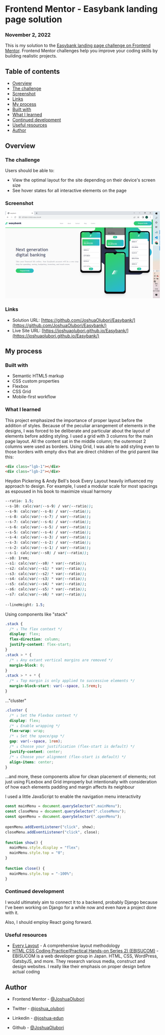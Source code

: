 # Frontend Mentor - Easybank landing page solution

### November 2, 2022

This is my solution to the [Easybank landing page challenge on Frontend
Mentor](https://www.frontendmentor.io/challenges/easybank-landing-page-WaUhkoDN). Frontend Mentor challenges help you
improve your coding skills by building realistic projects.

## Table of contents

- [Overview](#overview)
- [The challenge](#the-challenge)
- [Screenshot](#screenshot)
- [Links](#links)
- [My process](#my-process)
- [Built with](#built-with)
- [What I learned](#what-i-learned)
- [Continued development](#continued-development)
- [Useful resources](#useful-resources)
- [Author](#author)

## Overview

### The challenge

Users should be able to:

- View the optimal layout for the site depending on their device's screen size
- See hover states for all interactive elements on the page

### Screenshot

![](./Screenshot.png)

### Links

- Solution URL: [https://github.com/JoshuaOlubori/Easybank/](https://github.com/JoshuaOlubori/Easybank/)
- Live Site URL: [https://joshuaolubori.github.io/Easybank/](https://joshuaolubori.github.io/Easybank/)

## My process

### Built with

- Semantic HTML5 markup
- CSS custom properties
- Flexbox
- CSS Grid
- Mobile-first workflow

### What I learned

This project emphasized the importance of proper layout before the addition of styles.
Because of the peculiar arrangement of elements in the designs, I was forced to be deliberate and particular about the
layout
of elements before adding styling. I used a grid with 3 columns for the main page layout. All the content sat in the
middle column;
the outermost 2 columns were used as borders. Using Grid, I was able to add styling even to those borders with empty
divs that are direct children of the grid parent like this:

```html
<div class="lgb-1"></div>
<div class="lgb-2"></div>
```

Heydon Pickering & Andy Bell's book Every Layout heavily influenced my approach to design. For example, I used a
modular scale for most spacings as espoused in his book to maximize visual harmony

```css
--ratio: 1.5;
--s-10: calc(var(--s-9) / var(--ratio));
--s-9: calc(var(--s-8) / var(--ratio));
--s-8: calc(var(--s-7) / var(--ratio));
--s-7: calc(var(--s-6) / var(--ratio));
--s-6: calc(var(--s-5) / var(--ratio));
--s-5: calc(var(--s-4) / var(--ratio));
--s-4: calc(var(--s-3) / var(--ratio));
--s-3: calc(var(--s-2) / var(--ratio));
--s-2: calc(var(--s-1) / var(--ratio));
--s-1: calc(var(--s0) / var(--ratio));
--s0: 1rem;
--s1: calc(var(--s0) * var(--ratio));
--s2: calc(var(--s1) * var(--ratio));
--s3: calc(var(--s2) * var(--ratio));
--s4: calc(var(--s3) * var(--ratio));
--s5: calc(var(--s4) * var(--ratio));
--s6: calc(var(--s5) * var(--ratio));
--s7: calc(var(--s6) * var(--ratio));

--lineHeight: 1.5;
```

Using components like "stack"

```css
.stack {
  /* ↓ The flex context */
  display: flex;
  flex-direction: column;
  justify-content: flex-start;
}
.stack > * {
  /* ↓ Any extant vertical margins are removed */
  margin-block: 0;
}
.stack > * + * {
  /* ↓ Top margin is only applied to successive elements */
  margin-block-start: var(--space, 1.5rem;);
}
```

..."cluster"

```css
.cluster {
  /* ↓ Set the Flexbox context */
  display: flex;
  /* ↓ Enable wrapping */
  flex-wrap: wrap;
  /* ↓ Set the space/gap */
  gap: var(--space, 1rem);
  /* ↓ Choose your justification (flex-start is default) */
  justify-content: center;
  /* ↓ Choose your alignment (flex-start is default) */
  align-items: center;
}
```

...and more, these components allow for clean placement of elements; not just using FLexbox and Grid improperly but
intentionally with consideration of how each elements padding and margin affects its neighbour

I used a little JavaScript to enable the navigation menu interactivity

```js
const mainMenu = document.querySelector(".mainMenu");
const closeMenu = document.querySelector(".closeMenu");
const openMenu = document.querySelector(".openMenu");

openMenu.addEventListener("click", show);
closeMenu.addEventListener("click", close);

function show() {
  mainMenu.style.display = "flex";
  mainMenu.style.top = "0";
}

function close() {
  mainMenu.style.top = "-100%";
}
```

### Continued development

I would ultimately aim to connect it to a backend, probably Django because I've been working on Django for a while now
and even have a project done with it.

Also, I should employ React going forward.

### Useful resources

- [Every Layout](https://every-layout.dev/) - A comprehensive layout methodology
- [HTML CSS Coding Practice(Practical Hands-on Series 2) (EBISUCOM)](https://ep.ebisu.com/en/) -
  EBISUCOM is a web developer group in Japan. HTML, CSS, WordPress,
  GatsbyJS, and more. They research various media, construct and design
  websites. I really like their emphasis on proper design before actual coding

## Author

- Frontend Mentor - [@JoshuaOlubori](https://www.frontendmentor.io/profile/JoshuaOlubori)
- Twitter - [@joshua_olubori](https://twitter.com/joshua_olubori)

- Linkedin - [@joshua-edun](https://www.linkedin.com/in/joshua-edun/)

- Github - [@JoshuaOlubori](https://www.github.com/JoshuaOlubori)

